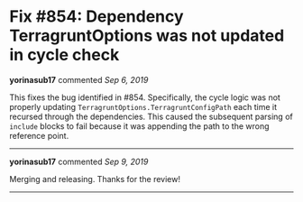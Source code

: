 # Fix #854: Dependency TerragruntOptions was not updated in cycle check

**yorinasub17** commented *Sep 6, 2019*

This fixes the bug identified in #854. Specifically, the cycle logic was not properly updating `TerragruntOptions.TerragruntConfigPath` each time it recursed through the dependencies. This caused the subsequent parsing of `include` blocks to fail because it was appending the path to the wrong reference point.
<br />
***


**yorinasub17** commented *Sep 9, 2019*

Merging and releasing. Thanks for the review!
***

